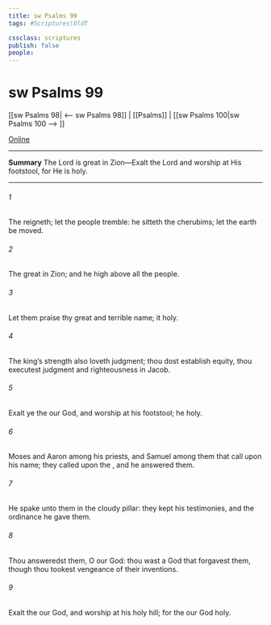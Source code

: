 ```yaml
---
title: sw Psalms 99
tags: #Scriptures\OldT

cssclass: scriptures
publish: false
people:
---
```


# sw Psalms 99
[[sw Psalms 98| <-- sw Psalms 98]] | [[Psalms]] | [[sw Psalms 100|sw Psalms 100 --> ]]

[Online](https://churchofjesuschrist.org/study/scriptures/ot/ps/99?lang=eng)

---
__Summary__
The Lord is great in Zion—Exalt the Lord and worship at His footstool, for He is holy.

---
###### 1 
The  reigneth; let the people tremble: he sitteth  the cherubims; let the earth be moved.

###### 2 
The   great in Zion; and he  high above all the people.

###### 3 
Let them praise thy great and terrible name;  it  holy.

###### 4 
The king’s strength also loveth judgment; thou dost establish equity, thou executest judgment and righteousness in Jacob.

###### 5 
Exalt ye the  our God, and worship at his footstool;  he  holy.

###### 6 
Moses and Aaron among his priests, and Samuel among them that call upon his name; they called upon the , and he answered them.

###### 7 
He spake unto them in the cloudy pillar: they kept his testimonies, and the ordinance  he gave them.

###### 8 
Thou answeredst them, O  our God: thou wast a God that forgavest them, though thou tookest vengeance of their inventions.

###### 9 
Exalt the  our God, and worship at his holy hill; for the  our God  holy.

